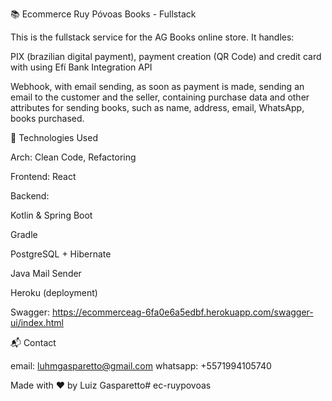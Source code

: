 📚 Ecommerce Ruy Póvoas Books - Fullstack

This is the fullstack service for the AG Books online store. It handles:

PIX (brazilian digital payment), payment creation (QR Code) and credit card with using Efí Bank Integration API

Webhook, with email sending, as soon as payment is made, sending an email to the customer and the seller, containing purchase data and other attributes for sending books, such as name, address, email, WhatsApp, books purchased.


🚀 Technologies Used

Arch: Clean Code, Refactoring

Frontend: React

Backend:

Kotlin & Spring Boot

Gradle

PostgreSQL + Hibernate

Java Mail Sender

Heroku (deployment)

Swagger: https://ecommerceag-6fa0e6a5edbf.herokuapp.com/swagger-ui/index.html

📬 Contact

email: luhmgasparetto@gmail.com
whatsapp: +5571994105740

Made with ❤️ by Luiz Gasparetto# ec-ruypovoas
